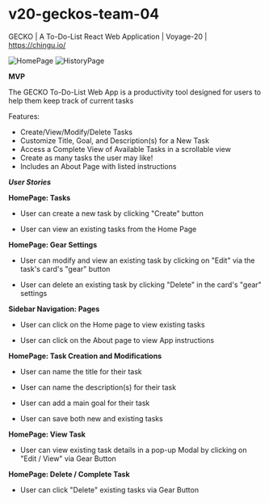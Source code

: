 # v20-geckos-team-04
GECKO | A To-Do-List React Web Application | Voyage-20 | https://chingu.io/

![HomePage](https://i.imgur.com/We2OFjW.png)
![HistoryPage](https://i.imgur.com/BMfMWtp.png)


**MVP**

The GECKO To-Do-List Web App is a productivity tool designed for users to help them keep track of current tasks

Features:

- Create/View/Modify/Delete Tasks
- Customize Title, Goal, and Description(s) for a New Task
- Access a Complete View of Available Tasks in a scrollable view
- Create as many tasks the user may like!
- Includes an About Page with listed instructions

***User Stories***


**HomePage: Tasks**

- User can create a new task by clicking "Create" button

- User can view an existing tasks from the Home Page

**HomePage: Gear Settings**

- User can modify and view an existing task by clicking on "Edit" via the task's card's "gear" button

- User can delete an existing task by clicking "Delete" in the card's "gear" settings

**Sidebar Navigation: Pages**

- User can click on the Home page to view existing tasks

- User can click on the About page to view App instructions

**HomePage: Task Creation and Modifications**

- User can name the title for their task

- User can name the description(s) for their task

- User can add a main goal for their task

- User can save both new and existing tasks

**HomePage: View Task**

- User can view existing task details in a pop-up Modal by clicking on "Edit / View" via Gear Button

**HomePage: Delete / Complete Task**

- User can click "Delete" existing tasks via Gear Button
